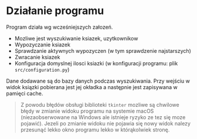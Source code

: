 # Działanie programu #

Program działa wg wcześniejszych załozeń.


- Mozliwe jest wyszukiwanie ksiazek, uzytkownikow
- Wypozyczanie ksiazek
- Sprawdzanie aktywnych wypozyczen (w tym sprawdzenie 
najstarszych)
- Zwracanie ksiazek
- Konfiguracja domyslnej ilosci ksiazki
(w konfiguracji programu: plik `src/configuration.py`)

Dane dodawane są do bazy danych podczas wyszukiwania. Przy wejściu w widok ksiązki pobierana jest jej okładka a następnie jest zapisywana w pamięci cache.

> Z powodu błędów obsługi biblioteki `tkinter` 
> mozliwe są chwilowe błędy w zmianie widoku programu
> na systemie macOS (niezaobserwowane na Windows ale
> istnieje ryzyko ze tez się moze pojawić). Jezeli po 
> zmianie widoku nie pojawia się nowy widok nalezy 
> przesunąć lekko okno programu lekko w którąkolwiek 
> stronę.